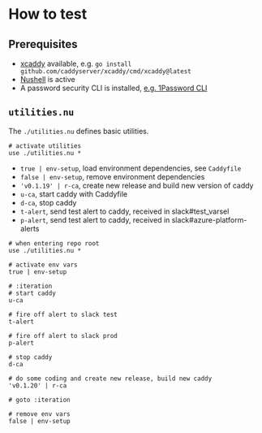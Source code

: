 # How to test

## Prerequisites

- [xcaddy](https://github.com/caddyserver/xcaddy) available, e.g. `go install github.com/caddyserver/xcaddy/cmd/xcaddy@latest`
- [Nushell](https://www.nushell.sh/) is active
- A password security CLI is installed, [e.g. 1Password CLI](https://developer.1password.com/docs/cli/get-started/)

## `utilities.nu`

The `./utilities.nu` defines basic utilities.

```nushell
# activate utilities
use ./utilities.nu *
```

- `true | env-setup`, load environment dependencies, see `Caddyfile`
- `false | env-setup`, remove environment dependencies
- `'v0.1.19' | r-ca`, create new release and build new version of caddy
- `u-ca`, start caddy with Caddyfile
- `d-ca`, stop caddy
- `t-alert`, send test alert to caddy, received in slack#test_varsel
- `p-alert`, send test alert to caddy, received in slack#azure-platform-alerts

```nushell
# when entering repo root
use ./utilities.nu *

# activate env vars
true | env-setup

# :iteration
# start caddy
u-ca

# fire off alert to slack test
t-alert

# fire off alert to slack prod
p-alert

# stop caddy
d-ca

# do some coding and create new release, build new caddy
'v0.1.20' | r-ca

# goto :iteration

# remove env vars
false | env-setup
```
